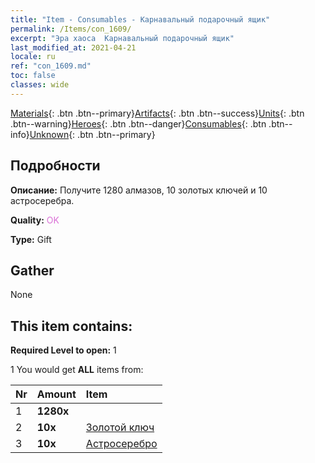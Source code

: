 ```yaml
---
title: "Item - Consumables - Карнавальный подарочный ящик"
permalink: /Items/con_1609/
excerpt: "Эра хаоса  Карнавальный подарочный ящик"
last_modified_at: 2021-04-21
locale: ru
ref: "con_1609.md"
toc: false
classes: wide
---
```

 [Materials](/ru/Items/){: .btn .btn--primary}[Artifacts](/ru/Items/Artifacts/){: .btn .btn--success}[Units](/ru/Items/Units/){: .btn .btn--warning}[Heroes](/ru/Items/Heroes/){: .btn .btn--danger}[Consumables](/ru/Items/Consumables/){: .btn .btn--info}[Unknown](/ru/Items/Unknown/){: .btn .btn--primary}

## Подробности
 **Описание:** Получите 1280 алмазов, 10 золотых ключей и 10 астросеребра.

 **Quality:** <span style="color: #DA70D6">OK</span>

 **Type:** Gift

## Gather

  None

## This item contains:

 **Required Level to open:** 1

 1 You would get **ALL** items  from:

  | Nr | Amount |     Item    |
  |:---|:-------|:------------|
  | 1 |  **1280x** | <i class="fas fa-gem"/> |  | 
  | 2 |  **10x** | [Золотой ключ](/ru/Items/con_783/) |  | 
  | 3 |  **10x** | [Астросеребро](/ru/Items/con_969/) |  | 
